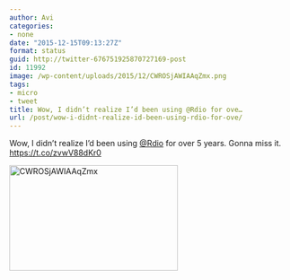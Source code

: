 ```yaml
---
author: Avi
categories:
- none
date: "2015-12-15T09:13:27Z"
format: status
guid: http://twitter-676751925870727169-post
id: 11992
image: /wp-content/uploads/2015/12/CWROSjAWIAAqZmx.png
tags:
- micro
- tweet
title: Wow, I didn’t realize I’d been using @Rdio for ove…
url: /post/wow-i-didnt-realize-id-been-using-rdio-for-ove/
---
```

Wow, I didn’t realize I’d been using [@Rdio](http://twitter.com/Rdio) for over 5 years. Gonna miss it. https://t.co/zvwV88dKr0

<img width="300" height="188" src="http://aviflax.com/wp-content/uploads/2015/12/CWROSjAWIAAqZmx-300x188.png" class="attachment-medium size-medium" alt="CWROSjAWIAAqZmx" />